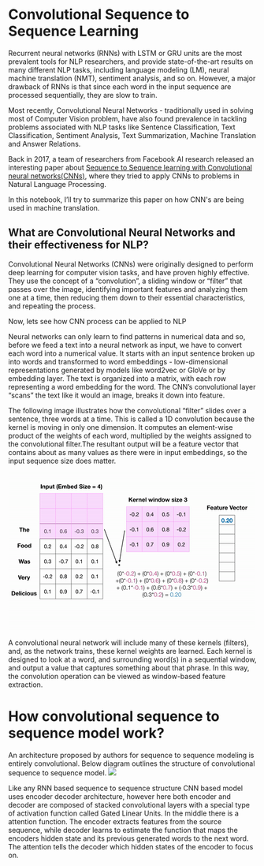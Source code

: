 # Convolutional Sequence to Sequence Learning


Recurrent neural networks (RNNs) with LSTM or GRU units are the most prevalent tools for NLP researchers, and provide state-of-the-art results on many different NLP tasks, including language modeling (LM), neural machine translation (NMT), sentiment analysis, and so on. However, a major drawback of RNNs is that since each word in the input sequence are processed sequentially, they are slow to train.

Most recently, Convolutional Neural Networks - traditionally used in solving most of Computer Vision problem, have also found prevalence in tackling problems associated with NLP tasks like Sentence Classification, Text Classification, Sentiment Analysis, Text Summarization, Machine Translation and Answer Relations.

Back in 2017, a team of researchers from Facebook AI research released an interesting paper about [Sequence to Sequence learning with Convolutional neural networks(CNNs)](https://arxiv.org/pdf/1705.03122.pdf), where they tried to apply CNNs to problems in Natural Language Processing. 

In this notebook, I’ll try to summarize this paper on how CNN's are being used in machine translation. 

## What are Convolutional Neural Networks and their effectiveness for NLP?

Convolutional Neural Networks (CNNs) were originally designed to perform deep learning for computer vision tasks, and have proven highly effective. They use the concept of a “convolution”, a sliding window or “filter” that passes over the image, identifying important features and analyzing them one at a time, then reducing them down to their essential characteristics, and repeating the process.

Now, lets see how CNN process can be applied to NLP

Neural networks can only learn to find patterns in numerical data and so, before we feed a text into a neural network as input, we have to convert each word into a numerical value. It starts with an input sentence broken up into words and transformed to word embeddings - low-dimensional representations generated by models like word2vec or GloVe or by embedding layer. The text is organized into a matrix, with each row representing a word embedding for the word. The CNN’s convolutional layer “scans” the text like it would an image, breaks it down into feature. 

The following image illustrates how the convolutional “filter” slides over a sentence, three words at a time. This is called a 1D convolution because the kernel is moving in only one dimension. It computes an element-wise product of the weights of each word, multiplied by the weights assigned to the convolutional filter.The resultant output will be a feature vector that contains about as many values as there were in input embeddings, so the input sequence size does matter. 

![cnn](download.gif)

A convolutional neural network will include many of these kernels (filters), and, as the network trains, these kernel weights are learned. Each kernel is designed to look at a word, and surrounding word(s) in a sequential window, and output a value that captures something about that phrase. In this way, the convolution operation can be viewed as window-based feature extraction.

# How convolutional sequence to sequence model work?

An architecture proposed by authors for sequence to sequence
modeling is entirely convolutional.
Below diagram outlines the structure of convolutional sequence to sequence model.
![](https://github.com/bentrevett/pytorch-seq2seq/raw/9479fcb532214ad26fd4bda9fcf081a05e1aaf4e/assets/convseq2seq0.png)

Like any RNN based sequence to sequence structure CNN based model uses encoder decoder architecture, however here both encoder and decoder are composed of stacked convolutional layers with a special type of activation function called Gated Linear Units. In the middle there is a attention function. The encoder extracts features from the source sequence, while decoder learns to estimate the function that maps the encoders hidden state and its previous generated words to the next word. The attention tells the decoder which hidden states of the encoder to focus on. 


